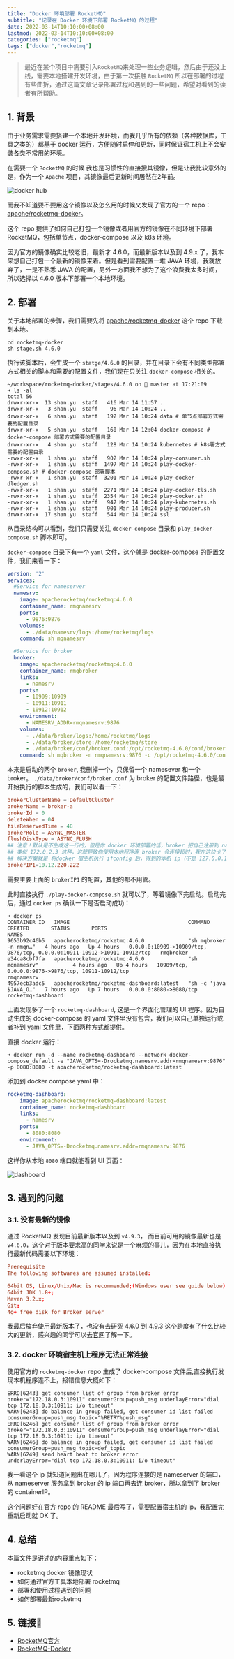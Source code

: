 ```yaml
---
title: "Docker 环境部署 RocketMQ"
subtitle: "记录在 Docker 环境下部署 RocketMQ 的过程"
date: 2022-03-14T10:10:00+08:00
lastmod: 2022-03-14T10:10:00+08:00
categories: ["rocketmq"]
tags: ["docker","rocketmq"]
---
```


> 最近在某个项目中需要引入`RocketMQ`来处理一些业务逻辑，然后由于还没上线，需要本地搭建开发环境，由于第一次接触 `RocketMQ` 所以在部署的过程有些曲折，通过这篇文章记录部署过程和遇到的一些问题，希望对看到的读者有所帮助。

<!--more-->

## 1. 背景

由于业务需求需要搭建一个本地开发环境，而我几乎所有的依赖（各种数据库，工具之类的）都基于 docker 运行，方便随时启停和更新，同时保证宿主机上不会安装各类不常用的环境。

在需要一个 `RocketMQ` 的时候 我也是习惯性的直接搜其镜像，但是让我比较意外的是，作为一个 `Apache` 项目，其镜像最后更新时间居然在2年前。

![docker hub](./dockerhub.png)

而我不知道要不要用这个镜像以及怎么用的时候又发现了官方的一个 repo：[apache/rocketmq-docker](https://github.com/apache/rocketmq-docker)。

这个 repo 提供了如何自己打包一个镜像或者用官方的镜像在不同环境下部署 RocketMQ，包括单节点，docker-compose 以及 k8s 环境。

因为官方的镜像确实比较老旧，最新才 4.6.0，而最新版本以及到 4.9.x 了，我本来想自己打包一个最新的镜像来着。但是看到需要配置一堆 JAVA 环境，我就放弃了，一是不熟悉 JAVA 的配置，另外一方面我不想为了这个浪费我太多时间，所以选择以 4.6.0 版本下部署一个本地环境。

## 2. 部署

关于本地部署的步骤，我们需要先将 [apache/rocketmq-docker](https://github.com/apache/rocketmq-docker) 这个 repo 下载到本地。

```shell
cd rocketmq-docker
sh stage.sh 4.6.0
```

执行该脚本后，会生成一个 `statge/4.6.0` 的目录，并在目录下会有不同类型部署方式相关的脚本和需要的配置文件，我们现在只关注 `docker-compose` 相关的。

```shell
~/workspace/rocketmq-docker/stages/4.6.0 on  master at 17:21:09 
➜ ls -al  
total 56
drwxr-xr-x  13 shan.yu  staff   416 Mar 14 11:57 .
drwxr-xr-x   3 shan.yu  staff    96 Mar 14 10:24 ..
drwxr-xr-x   6 shan.yu  staff   192 Mar 14 10:24 data # 单节点部署方式需要的配置目录
drwxr-xr-x   5 shan.yu  staff   160 Mar 14 12:04 docker-compose # docker-compose 部署方式需要的配置目录
drwxr-xr-x   4 shan.yu  staff   128 Mar 14 10:24 kubernetes # k8s署方式需要的配置目录
-rwxr-xr-x   1 shan.yu  staff   902 Mar 14 10:24 play-consumer.sh
-rwxr-xr-x   1 shan.yu  staff  1497 Mar 14 10:24 play-docker-compose.sh # docker-compose 部署脚本
-rwxr-xr-x   1 shan.yu  staff  3201 Mar 14 10:24 play-docker-dledger.sh
-rwxr-xr-x   1 shan.yu  staff  2271 Mar 14 10:24 play-docker-tls.sh
-rwxr-xr-x   1 shan.yu  staff  2354 Mar 14 10:24 play-docker.sh
-rwxr-xr-x   1 shan.yu  staff   947 Mar 14 10:24 play-kubernetes.sh
-rwxr-xr-x   1 shan.yu  staff   901 Mar 14 10:24 play-producer.sh
drwxr-xr-x  17 shan.yu  staff   544 Mar 14 10:24 ssl
```

从目录结构可以看到，我们只需要关注 `docker-compose` 目录和 `play_docker-compose.sh` 脚本即可。

`docker-compose` 目录下有一个 `yaml` 文件，这个就是 docker-compose 的配置文件，我们来看一下：

```yaml
version: '2'
services:
  #Service for nameserver
  namesrv:
    image: apacherocketmq/rocketmq:4.6.0
    container_name: rmqnamesrv
    ports:
      - 9876:9876
    volumes:
      - ./data/namesrv/logs:/home/rocketmq/logs
    command: sh mqnamesrv

  #Service for broker
  broker:
    image: apacherocketmq/rocketmq:4.6.0
    container_name: rmqbroker
    links:
      - namesrv
    ports:
      - 10909:10909
      - 10911:10911
      - 10912:10912
    environment:
      - NAMESRV_ADDR=rmqnamesrv:9876
    volumes:
      - ./data/broker/logs:/home/rocketmq/logs
      - ./data/broker/store:/home/rocketmq/store
      - ./data/broker/conf/broker.conf:/opt/rocketmq-4.6.0/conf/broker.conf
    command: sh mqbroker -n rmqnamesrv:9876 -c /opt/rocketmq-4.6.0/conf/broker.conf
```

本来是启动的两个 `broker`, 我删掉一个，只保留一个 namesever 和一个 broker。 `./data/broker/conf/broker.conf` 为 broker 的配置文件路径，也是最开始执行的脚本生成的，我们可以看一下：

```conf
brokerClusterName = DefaultCluster
brokerName = broker-a
brokerId = 0
deleteWhen = 04
fileReservedTime = 48
brokerRole = ASYNC_MASTER
flushDiskType = ASYNC_FLUSH
## 注意！默认是不生成这一行的，但是你 docker 环境部署的话，broker 把自己注册到 nameserver 的时候用的是containerIP
## 类似 172.0.2.3 这种，这就导致你使用本地程序连 broker 会连接超时，我在这块卡了很久。
## 解决方案就是 将docker 宿主机执行 ifconfig 后，得到的本机 ip（不是 127.0.0.1）配到这里，从而解决这个问题。
brokerIP1=10.12.220.222
```

需要主要上面的 `brokerIP1` 的配置，其他的都不用管。

此时直接执行 `./play-docker-compose.sh` 就可以了，等着镜像下完启动。启动完后，通过 `docker ps` 确认一下是否启动成功：

```shell
➜ docker ps             
CONTAINER ID   IMAGE                                      COMMAND                  CREATED       STATUS       PORTS                                                                      NAMES
9653b92c46b5   apacherocketmq/rocketmq:4.6.0              "sh mqbroker -n rmqn…"   4 hours ago   Up 4 hours   0.0.0.0:10909->10909/tcp, 9876/tcp, 0.0.0.0:10911-10912->10911-10912/tcp   rmqbroker
e34ca8cbf7fa   apacherocketmq/rocketmq:4.6.0              "sh mqnamesrv"           4 hours ago   Up 4 hours   10909/tcp, 0.0.0.0:9876->9876/tcp, 10911-10912/tcp                         rmqnamesrv
4957ecb3adc5   apacherocketmq/rocketmq-dashboard:latest   "sh -c 'java $JAVA_O…"   7 hours ago   Up 7 hours   0.0.0.0:8080->8080/tcp                                                     rocketmq-dashboard
```

上面发现多了一个 `rocketmq-dashboard`, 这是一个界面化管理的 UI 程序。因为自动生成的 docker-compose 的 yaml 文件里没有包含，我们可以自己单独运行或者补到 yaml 文件里，下面两种方式都提供。

直接 docker 运行：

```shell
➜ docker run -d --name rocketmq-dashboard --network docker-compose_default -e "JAVA_OPTS=-Drocketmq.namesrv.addr=rmqnamesrv:9876" -p 8080:8080 -t apacherocketmq/rocketmq-dashboard:latest
```

添加到 docker compose yaml 中：

```yaml
rocketmq-dashboard:
    image: apacherocketmq/rocketmq-dashboard:latest
    container_name: rocketmq-dashboard
    links:
      - namesrv
    ports:
      - 8080:8080
    environment:
      - JAVA_OPTS=-Drocketmq.namesrv.addr=rmqnamesrv:9876
```

这样你从本地 `8080` 端口就能看到 UI 页面：

![dashboard](./dashboard.png)

## 3. 遇到的问题

### 3.1. 没有最新的镜像

通过 RocketMQ 发现目前最新版本以及到 `v4.9.3`， 而目前可用的镜像最新也是 `v4.6.0`，这个对于版本要求高的同学来说是一个麻烦的事儿，因为在本地直接执行最新代码需要以下环境：

```conf
Prerequisite
The following softwares are assumed installed:

64bit OS, Linux/Unix/Mac is recommended;(Windows user see guide below)
64bit JDK 1.8+;
Maven 3.2.x;
Git;
4g+ free disk for Broker server
```

我最后放弃使用最新版本了，也没有去研究 4.6.0 到 4.9.3 这个跨度有了什么比较大的更新，感兴趣的同学可以去[官网](https://rocketmq.apache.org/docs/quick-start/)了解一下。


### 3.2. docker 环境宿主机上程序无法正常连接

使用官方的 `rocketmq-docker` repo 生成了 docker-compose 文件后,直接执行发现本机程序连不上，报错信息大概如下：

```log
ERRO[6243] get consumer list of group from broker error  broker="172.18.0.3:10911" consumerGroup=push_msg underlayError="dial tcp 172.18.0.3:10911: i/o timeout"
WARN[6243] do balance in group failed, get consumer id list failed  consumerGroup=push_msg topic="%RETRY%push_msg"
ERRO[6246] get consumer list of group from broker error  broker="172.18.0.3:10911" consumerGroup=push_msg underlayError="dial tcp 172.18.0.3:10911: i/o timeout"
WARN[6246] do balance in group failed, get consumer id list failed  consumerGroup=push_msg topic=def_topic
WARN[6249] send heart beat to broker error               underlayError="dial tcp 172.18.0.3:10911: i/o timeout"
```

我一看这个 ip 就知道问题出在哪儿了，因为程序连接的是 nameserver 的端口，从 nameserver 服务拿到 broker 的 ip 端口再去连 broker，所以拿到了 broker 的 containerIP。

这个问题好在官方 repo 的 README 最后写了，需要配置宿主机的 ip，我配置完重新启动就 OK 了。

## 4. 总结

本篇文件是讲述的内容重点如下：

- rocketmq docker 镜像现状
- 如何通过官方工具本地部署 rocketmq
- 部署和使用过程遇到的问题
- 如何部署最新rocketmq

## 5. 链接🔗

- [RocketMQ官方](https://rocketmq.apache.org/)
- [RocketMQ-Docker](https://github.com/apache/rocketmq-docker)
